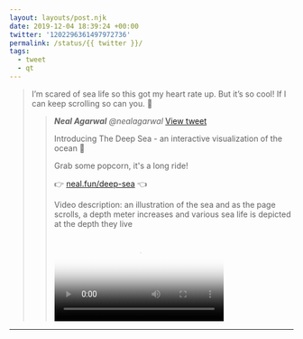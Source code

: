 ```yaml
---
layout: layouts/post.njk
date: 2019-12-04 18:39:24 +00:00
twitter: '1202296361497972736'
permalink: /status/{{ twitter }}/
tags: 
  - tweet
  - qt
---
```


> I’m scared of sea life so this got my heart rate up. But it’s so cool! If I can keep scrolling so can you. 🐬 
> 
> > <cite>**Neal Agarwal** @nealagarwal</cite> [View tweet](https://twitter.com/nealagarwal/status/1201547301061365760)
> > 
> > Introducing The Deep Sea - an interactive visualization of the ocean 🌊
> > 
> > Grab some popcorn, it's a long ride!
> > 
> > 👉 [neal.fun/deep-sea](https://neal.fun/deep-sea/) 👈
> > 
> > <p class="sr-only">Video description: an illustration of the sea and as the page scrolls, a depth meter increases and various sea life is depicted at the depth they live</p>
> > 
> > <video controls preload="metadata" poster="/img/_qt/Ckmrr2T_7gLy8p_v.jpg"><source src="/img/_qt/aZL5_7rmygunswzF.mp4">Your browser does not support the video tag.</video>

---
